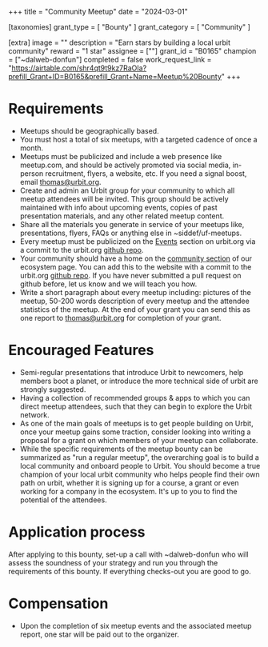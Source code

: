 +++
title = "Community Meetup"
date = "2024-03-01"

[taxonomies]
grant_type = [ "Bounty" ]
grant_category = [ "Community" ]

[extra]
image = ""
description = "Earn stars by building a local urbit community"
reward = "1 star"
assignee = [""]
grant_id = "B0165"
champion = ["~dalweb-donfun"]
completed = false
work_request_link = "https://airtable.com/shr4qt9t9kz7RaOIa?prefill_Grant+ID=B0165&prefill_Grant+Name=Meetup%20Bounty"
+++

# Requirements
- Meetups should be geographically based.
- You must host a total of six meetups, with a targeted cadence of once a month.
- Meetups must be publicized and include a web presence like meetup.com, and should be actively promoted via social media, in-person recruitment, flyers, a website, etc. If you need a signal boost, email thomas@urbit.org.
- Create and admin an Urbit group for your community to which all meetup attendees will be invited. This group should be actively maintained with info about upcoming events, copies of past presentation materials, and any other related meetup content.
- Share all the materials you generate in service of your meetups like, presentations, flyers, FAQs or anything else in ~siddef/uf-meetups.
- Every meetup must be publicized on the [Events](https://urbit.org/events) section on urbit.org via a commit to the urbit.org [github repo](https://github.com/urbit/urbit.org). 
- Your community should have a home on the [community section](https://urbit.org/ecosystem?type=communities) of our ecosystem page. You can add this to the website with a commit to the urbit.org [github repo](https://github.com/urbit/urbit.org). If you have never submitted a pull request on github before, let us know and we will teach you how.
- Write a short paragraph about every meetup including: pictures of the meetup, 50-200 words description of every meetup and the attendee statistics of the meetup. At the end of your grant you can send this as one report to thomas@urbit.org for completion of your grant.  
# Encouraged Features
- Semi-regular presentations that introduce Urbit to newcomers, help members boot a planet, or introduce the more technical side of urbit are strongly suggested.
- Having a collection of recommended groups & apps to which you can direct meetup attendees, such that they can begin to explore the Urbit network.
- As one of the main goals of meetups is to get people building on Urbit, once your meetup gains some traction, consider looking into writing a proposal for a grant on which members of your meetup can collaborate.
- While the specific requirements of the meetup bounty can be summarized as "run a regular meetup", the overarching goal is to build a local community and onboard people to Urbit. You should become a true champion of your local urbit community who helps people find their own path on urbit, whether it is signing up for a course, a grant or even working for a company in the ecosystem. It's up to you to find the potential of the attendees.
# Application process
After applying to this bounty, set-up a call with ~dalweb-donfun who will assess the soundness of your strategy and run you through the requirements of this bounty. If everything checks-out you are good to go. 
# Compensation
- Upon the completion of six meetup events and the associated meetup report, one star will be paid out to the organizer.
